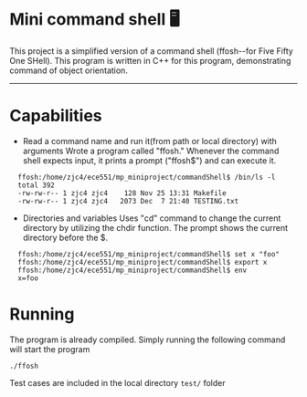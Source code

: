 # Mini command shell 🖥
This project is a simplified version of a command shell (ffosh--for Five Fifty One SHell).
This program is written in C++ for this program, demonstrating command of object orientation.

--- 
# Capabilities
* Read a command name and run it(from path or local directory) with arguments
Wrote a program called "ffosh." Whenever the command shell expects input, it prints a prompt ("ffosh$") and can execute it.
```
  ffosh:/home/zjc4/ece551/mp_miniproject/commandShell$ /bin/ls -l
  total 392
  -rw-rw-r-- 1 zjc4 zjc4    128 Nov 25 13:31 Makefile
  -rw-rw-r-- 1 zjc4 zjc4   2073 Dec  7 21:40 TESTING.txt
```

* Directories and variables
Uses "cd" command to change the current directory by utilizing the chdir function. The prompt shows the current directory before the $.
```
  ffosh:/home/zjc4/ece551/mp_miniproject/commandShell$ set x "foo"
  ffosh:/home/zjc4/ece551/mp_miniproject/commandShell$ export x
  ffosh:/home/zjc4/ece551/mp_miniproject/commandShell$ env
  x=foo
```


# Running
The program is already compiled. Simply running the following command will start the program  
```
./ffosh
```

Test cases are included in the local directory `test/` folder
